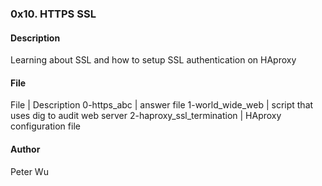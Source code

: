 ### 0x10. HTTPS SSL

#### Description
Learning about SSL and how to setup SSL authentication on HAproxy

#### File
File | Description
0-https\_abc | answer file
1-world\_wide\_web | script that uses dig to audit web server
2-haproxy\_ssl\_termination | HAproxy configuration file

#### Author
Peter Wu
